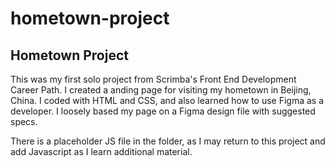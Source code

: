 # hometown-project
## Hometown Project
This was my first solo project from Scrimba's Front End Development Career Path. I created a anding page for visiting my hometown in Beijing, China.
I coded with HTML and CSS, and also learned how to use Figma as a developer. I loosely based my page on a Figma design file with suggested specs.

There is a placeholder JS file in the folder, as I may return to this project and add Javascript as I learn additional material.
